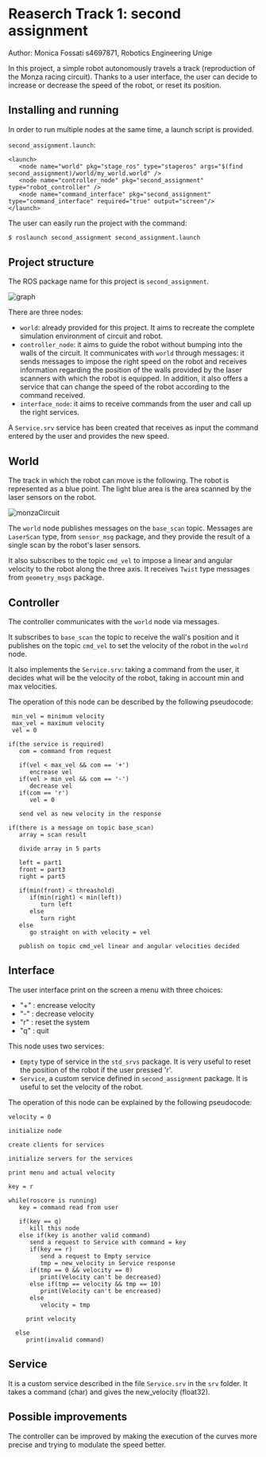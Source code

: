 # Reaserch Track 1: second assignment
Author: Monica Fossati s4697871, Robotics Engineering Unige

In this project, a simple robot autonomously travels a track (reproduction of the Monza racing circuit). Thanks to a user interface, the user can decide to increase or decrease the speed of the robot, or reset its position. 

## Installing and running
In order to run multiple nodes at the same time, a launch script is provided.

```second_assignment.launch```:
```
<launch>
   <node name="world" pkg="stage_ros" type="stageros" args="$(find second_assignment)/world/my_world.world" />
   <node name="controller_node" pkg="second_assignment" type="robot_controller" />
   <node name="command_interface" pkg="second_assignment" type="command_interface" required="true" output="screen"/>
</launch>
```
The user can easily run the project with the command:
```bash
$ roslaunch second_assignment second_assignment.launch 
```
## Project structure
The ROS package name for this project is ```second_assignment```.

![graph](https://user-images.githubusercontent.com/62377263/145631182-a5281b6e-e68c-452d-b95d-babde54fbed8.JPG)

There are three nodes:
* ```world```: already provided for this project. It aims to recreate the complete simulation environment of circuit and robot.
* ```controller_node```: it aims to guide the robot without bumping into the walls of the circuit. It communicates with ```world``` through messages: it sends messages to impose the right speed on the robot and receives information regarding the position of the walls provided by the laser scanners with which the robot is equipped. In addition, it also offers a service that can change the speed of the robot according to the command received.
* ```interface_node```: it aims to receive commands from the user and call up the right services.

A ```Service.srv``` service has been created that receives as input the command entered by the user and provides the new speed.

## World
The track in which the robot can move is the following. The robot is represented as a blue point. The light blue area is the area scanned by the laser sensors on the robot.

![monzaCircuit](https://user-images.githubusercontent.com/62377263/145191244-00276a66-588d-4a4e-9afb-adadbb17dfcb.JPG)

The ```world``` node publishes messages on the ```base_scan``` topic. Messages are ```LaserScan``` type, from ```sensor_msg``` package, and they provide the result of a single scan by the robot's laser sensors.

It also subscribes to the topic ```cmd_vel``` to impose a linear and angular velocity to the robot along the three axis. It receives ```Twist``` type messages from ```geometry_msgs``` package.

## Controller
The controller communicates with the ```world``` node via messages.

It subscribes to ```base_scan``` the topic to receive the wall's position and it publishes on the topic ```cmd_vel``` to set the velocity of the robot in the ```wolrd``` node.

It also  implements the ```Service.srv```: taking a command from the user, it decides what will be the velocity of the robot, taking in account min and max velocities.

The operation of this node can be described by the following pseudocode:
```pseudocode
 min_vel = minimum velocity
 max_vel = maximum velocity
 vel = 0
   
if(the service is required)
   com = command from request

   if(vel < max_vel && com == '+')
      encrease vel
   if(vel > min_vel && com == '-')
      decrease vel
   if(com == 'r')
      vel = 0
      
   send vel as new velocity in the response
   
if(there is a message on topic base_scan)
   array = scan result
   
   divide array in 5 parts
   
   left = part1
   front = part3
   right = part5
   
   if(min(front) < threashold)
      if(min(right) < min(left))
         turn left
      else
         turn right
   else
      go straight on with velocity = vel
   
   publish on topic cmd_vel linear and angular velocities decided

```

## Interface
The user interface print on the screen a menu with three choices:
* "+" : encrease velocity
* "-" : decrease velocity
* "r" : reset the system
* "q" : quit

This node uses two services:
*  ```Empty``` type of service in the ```std_srvs``` package. It is very useful to reset the position of the robot if the user pressed 'r'.
*  ```Service```, a custom service defined in ```second_assignment``` package. It is useful to set the velocity of the robot.

The operation of this node can be explained by the following pseudocode:
```pseudocode
velocity = 0

initialize node

create clients for services

initialize servers for the services

print menu and actual velocity

key = r

while(roscore is running)
   key = command read from user
   
   if(key == q)
      kill this node
   else if(key is another valid command)
      send a request to Service with command = key
      if(key == r)
         send a request to Empty service
         tmp = new_velocity in Service response
      if(tmp == 0 && velocity == 0)
         print(Velocity can't be decreased)
      else if(tmp == velocity && tmp == 10)
         print(Velocity can't be encreased)
      else
         velocity = tmp
         
     print velocity
     
  else
     print(invalid command)
```
## Service
It is a custom service described in the file ```Service.srv``` in the ```srv``` folder.
It takes a command (char) and gives the new_velocity (float32).

## Possible improvements
The controller can be improved by making the execution of the curves more precise and trying to modulate the speed better.
